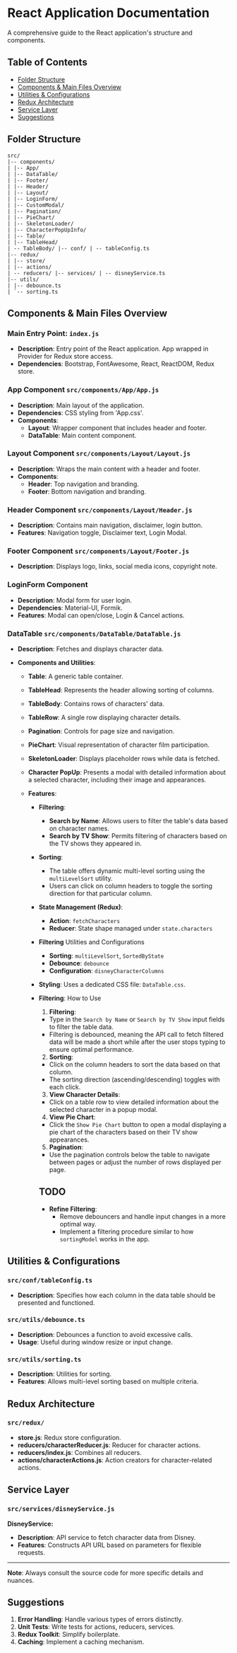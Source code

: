 <!-- @format -->

# React Application Documentation

A comprehensive guide to the React application's structure and components.

## Table of Contents

- [Folder Structure](#folder-structure)
- [Components & Main Files Overview](#components--main-files-overview)
- [Utilities & Configurations](#utilities--configurations)
- [Redux Architecture](#redux-architecture)
- [Service Layer](#service-layer)
- [Suggestions](#suggestions)

## Folder Structure

    src/
    |-- components/
    | |-- App/
    | |-- DataTable/
    | |-- Footer/
    | |-- Header/
    | |-- Layout/
    | |-- LoginForm/
    | |-- CustomModal/
    | |-- Pagination/
    | |-- PieChart/
    | |-- SkeletonLoader/
    | |-- CharacterPopUpInfo/
    | |-- Table/
    | |-- TableHead/
    | -- TableBody/ |-- conf/ | -- tableConfig.ts
    |-- redux/
    | |-- store/
    | |-- actions/
    | -- reducers/ |-- services/ | -- disneyService.ts
    |-- utils/
    | |-- debounce.ts
    | `-- sorting.ts

## Components & Main Files Overview

### Main Entry Point: `index.js`

- **Description**: Entry point of the React application. App wrapped in Provider for Redux store access.
- **Dependencies**: Bootstrap, FontAwesome, React, ReactDOM, Redux store.

### App Component `src/components/App/App.js`

- **Description**: Main layout of the application.
- **Dependencies**: CSS styling from 'App.css'.
- **Components**:
  - **Layout**: Wrapper component that includes header and footer.
  - **DataTable**: Main content component.

### Layout Component `src/components/Layout/Layout.js`

- **Description**: Wraps the main content with a header and footer.
- **Components**:
  - **Header**: Top navigation and branding.
  - **Footer**: Bottom navigation and branding.

### Header Component `src/components/Layout/Header.js`

- **Description**: Contains main navigation, disclaimer, login button.
- **Features**: Navigation toggle, Disclaimer text, Login Modal.

### Footer Component `src/components/Layout/Footer.js`

- **Description**: Displays logo, links, social media icons, copyright note.

### LoginForm Component

- **Description**: Modal form for user login.
- **Dependencies**: Material-UI, Formik.
- **Features**: Modal can open/close, Login & Cancel actions.

### DataTable `src/components/DataTable/DataTable.js`

- **Description**: Fetches and displays character data.
- **Components and Utilities**:

  - **Table**: A generic table container.
  - **TableHead**: Represents the header allowing sorting of columns.
  - **TableBody**: Contains rows of characters' data.
  - **TableRow**: A single row displaying character details.
  - **Pagination**: Controls for page size and navigation.
  - **PieChart**: Visual representation of character film participation.
  - **SkeletonLoader**: Displays placeholder rows while data is fetched.
  - **Character PopUp**: Presents a modal with detailed information about a selected character, including their image and appearances.
  - **Features**:

    - **Filtering**:
      - **Search by Name**: Allows users to filter the table's data based on character names.
      - **Search by TV Show**: Permits filtering of characters based on the TV shows they appeared in.
    - **Sorting**:

      - The table offers dynamic multi-level sorting using the `multiLevelSort` utility.
      - Users can click on column headers to toggle the sorting direction for that particular column.

    - **State Management (Redux)**:

      - **Action**: `fetchCharacters`
      - **Reducer**: State shape managed under `state.characters`

    - **Filtering** Utilities and Configurations

      - **Sorting**: `multiLevelSort`, `SortedByState`
      - **Debounce**: `debounce`
      - **Configuration**: `disneyCharacterColumns`

    - **Styling**: Uses a dedicated CSS file: `DataTable.css`.

    - **Filtering**:  How to Use
      1. **Filtering**:
        - Type in the `Search by Name` or `Search by TV Show` input fields to filter the table data.
        - Filtering is debounced, meaning the API call to fetch filtered data will be made a short while after the user stops typing to ensure optimal performance.

      2. **Sorting**:
        - Click on the column headers to sort the data based on that column.
        - The sorting direction (ascending/descending) toggles with each click.

      3. **View Character Details**:
        - Click on a table row to view detailed information about the selected character in a popup modal.

      4. **View Pie Chart**:
        - Click the `Show Pie Chart` button to open a modal displaying a pie chart of the characters based on their TV show appearances.

      5. **Pagination**:
        - Use the pagination controls below the table to navigate between pages or adjust the number of rows displayed per page.
        
      ## TODO

      - **Refine Filtering**:
        - Remove debouncers and handle input changes in a more optimal way.
        - Implement a filtering procedure similar to how `sortingModel` works in the app.

## Utilities & Configurations

### `src/conf/tableConfig.ts`

- **Description**: Specifies how each column in the data table should be presented and functioned.

### `src/utils/debounce.ts`

- **Description**: Debounces a function to avoid excessive calls.
- **Usage**: Useful during window resize or input change.

### `src/utils/sorting.ts`

- **Description**: Utilities for sorting.
- **Features**: Allows multi-level sorting based on multiple criteria.

## Redux Architecture

### `src/redux/`

- **store.js**: Redux store configuration.
- **reducers/characterReducer.js**: Reducer for character actions.
- **reducers/index.js**: Combines all reducers.
- **actions/characterActions.js**: Action creators for character-related actions.

## Service Layer

### `src/services/disneyService.js`

**DisneyService:**

- **Description**: API service to fetch character data from Disney.
- **Features**: Constructs API URL based on parameters for flexible requests.

---

**Note**: Always consult the source code for more specific details and nuances.

## Suggestions

1. **Error Handling**: Handle various types of errors distinctly.
2. **Unit Tests**: Write tests for actions, reducers, services.
3. **Redux Toolkit**: Simplify boilerplate.
4. **Caching**: Implement a caching mechanism.
